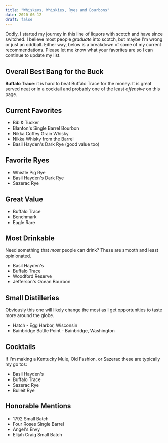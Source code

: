 ```yaml
---
title: "Whiskeys, Whiskies, Ryes and Bourbons"
date: 2020-06-12
draft: false
---
```


Oddly, I started my journey in this line of liquors with scotch and have since switched. I believe most people _graduate_ into scotch, but maybe I'm wrong or just an oddball. Either way, below is a breakdown of some of my current recommendations. Please let me know what your favorites are so I can continue to update my list.

## Overall Best Bang for the Buck

**Buffalo Trace**: it is hard to beat Buffalo Trace for the money. It is great served neat or in a cocktail and probably one of the least _offensive_ on this page.

## Current Favorites

* Bib & Tucker
* Blanton's Single Barrel Bourbon
* Nikka Coffey Grain Whisky
* Nikka Whisky from the Barrel
* Basil Hayden's Dark Rye (good value too)

## Favorite Ryes

* Whistle Pig Rye
* Basil Hayden's Dark Rye
* Sazerac Rye

## Great Value

* Buffalo Trace
* Benchmark
* Eagle Rare

## Most Drinkable

Need something that _most_ people can drink? These are smooth and least opinionated.

* Basil Hayden's
* Buffalo Trace
* Woodford Reserve
* Jefferson's Ocean Bourbon

## Small Distilleries

Obviously this one will likely change the most as I get opportunities to taste more around the globe.

* Hatch - Egg Harbor, Wisconsin
* Bainbridge Battle Point - Bainbridge, Washington

## Cocktails

If I'm making a Kentucky Mule, Old Fashion, or Sazerac these are typically my go tos:

* Basil Hayden's
* Buffalo Trace
* Sazerac Rye
* Bulleit Rye

## Honorable Mentions

* 1792 Small Batch
* Four Roses Single Barrel
* Angel's Envy
* Elijah Craig Small Batch
